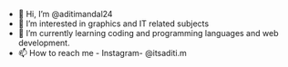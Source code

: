 - 👋 Hi, I’m @aditimandal24
- 👀 I’m interested in graphics and IT related subjects
- 🌱 I’m currently learning coding and programming languages and web development.
- 📫 How to reach me - Instagram- @itsaditi.m

<!---
aditimandal24/aditimandal24 is a ✨ special ✨ repository because its `README.md` (this file) appears on your GitHub profile.
You can click the Preview link to take a look at your changes.
--->

